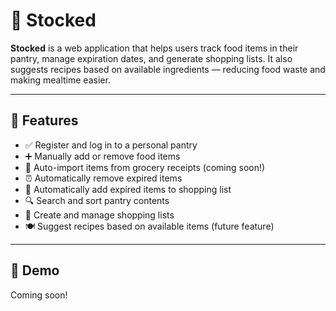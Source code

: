 # 🥫 Stocked

**Stocked** is a web application that helps users track food items in their pantry, manage expiration dates, and generate shopping lists. It also suggests recipes based on available ingredients — reducing food waste and making mealtime easier.

---

## 🚀 Features

- ✅ Register and log in to a personal pantry
- ➕ Manually add or remove food items
- 📸 Auto-import items from grocery receipts (coming soon!)
- ⏰ Automatically remove expired items
- 🛒 Automatically add expired items to shopping list
- 🔍 Search and sort pantry contents
- 🧾 Create and manage shopping lists
- 🍽️ Suggest recipes based on available items (future feature)

---

## 📸 Demo

Coming soon!
